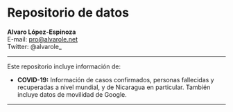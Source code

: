 # Repositorio de datos

**Alvaro López-Espinoza** \
E-mail: pro@alvarole.net \
Twitter: @alvarole_

---
Este repositorio incluye información de:

- **COVID-19:** Información de casos confirmados, personas fallecidas y recuperadas a nivel mundial, y de Nicaragua en particular. También incluye datos de movilidad de Google.
---
